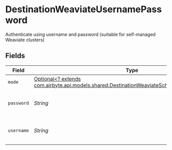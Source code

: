 # DestinationWeaviateUsernamePassword

Authenticate using username and password (suitable for self-managed Weaviate clusters)


## Fields

| Field                                                                                                                                                             | Type                                                                                                                                                              | Required                                                                                                                                                          | Description                                                                                                                                                       |
| ----------------------------------------------------------------------------------------------------------------------------------------------------------------- | ----------------------------------------------------------------------------------------------------------------------------------------------------------------- | ----------------------------------------------------------------------------------------------------------------------------------------------------------------- | ----------------------------------------------------------------------------------------------------------------------------------------------------------------- |
| `mode`                                                                                                                                                            | [Optional<? extends com.airbyte.api.models.shared.DestinationWeaviateSchemasIndexingAuthMode>](../../models/shared/DestinationWeaviateSchemasIndexingAuthMode.md) | :heavy_minus_sign:                                                                                                                                                | N/A                                                                                                                                                               |
| `password`                                                                                                                                                        | *String*                                                                                                                                                          | :heavy_check_mark:                                                                                                                                                | Password for the Weaviate cluster                                                                                                                                 |
| `username`                                                                                                                                                        | *String*                                                                                                                                                          | :heavy_check_mark:                                                                                                                                                | Username for the Weaviate cluster                                                                                                                                 |